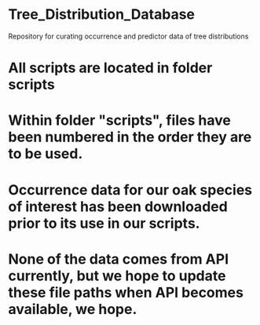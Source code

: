 # Tree_Distribution_Database
Repository for curating occurrence and predictor data of tree distributions

# All scripts are located in folder scripts

# Within folder "scripts", files have been numbered in the order they are to be used.
#
# Occurrence data for our oak species of interest has been downloaded prior to its use in our scripts. 
#   None of the data comes from API currently, but we hope to update these file paths when API becomes available, we hope.
#
#
